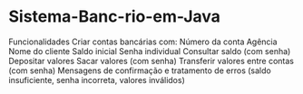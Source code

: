 # Sistema-Banc-rio-em-Java
Funcionalidades  Criar contas bancárias com:  Número da conta  Agência  Nome do cliente  Saldo inicial  Senha individual  Consultar saldo (com senha)  Depositar valores  Sacar valores (com senha)  Transferir valores entre contas (com senha)  Mensagens de confirmação e tratamento de erros (saldo insuficiente, senha incorreta, valores inválidos)
